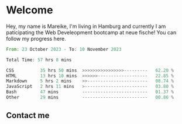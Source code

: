 # Welcome

Hey, my name is Mareike, I'm living in Hamburg and currently I am paticipating the Web Develeopment bootcamp at neue fische!
You can follow my progress here.

<!--START_SECTION:waka-->

```rust
From: 23 October 2023 - To: 10 November 2023

Total Time: 57 hrs 8 mins

CSS          35 hrs 50 mins  >>>>>>>>>>>>>>>>---------   62.20 %
HTML         13 hrs 10 mins  >>>>>>-------------------   22.85 %
Markdown     5 hrs 2 mins    >>-----------------------   08.74 %
JavaScript   2 hrs 11 mins   >------------------------   03.80 %
Bash         47 mins         -------------------------   01.37 %
Other        29 mins         -------------------------   00.86 %
```

<!--END_SECTION:waka-->

## Contact me



